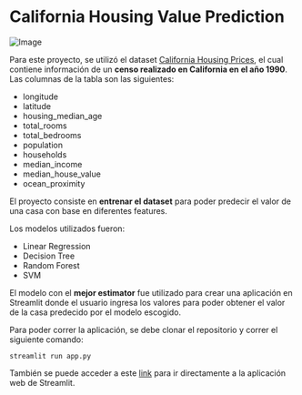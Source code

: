 # California Housing Value Prediction

![Image](https://i0.wp.com/studentwork.prattsi.org/infovis/wp-content/uploads/sites/3/2021/05/housing.jpg?resize=840%2C382&ssl=1)

Para este proyecto, se utilizó el dataset [California Housing Prices](https://github.com/ageron/handson-ml/tree/master/datasets/housing), el cual contiene información de un **censo realizado en California en el año 1990**. Las columnas de la tabla son las siguientes:

* longitude
* latitude
* housing_median_age
* total_rooms
* total_bedrooms
* population
* households
* median_income
* median_house_value
* ocean_proximity

El proyecto consiste en **entrenar el dataset** para poder predecir el valor de una casa con base en diferentes features.

Los modelos utilizados fueron:
* Linear Regression
* Decision Tree
* Random Forest
* SVM

El modelo con el **mejor estimator** fue utilizado para crear una aplicación en Streamlit donde el usuario ingresa los valores para poder obtener el valor de la casa predecido por el modelo escogido. 

Para poder correr la aplicación, se debe clonar el repositorio y correr el siguiente comando:

```
streamlit run app.py
```

También se puede acceder a este [link](https://mus1cian-california-housing-prediction-app-kgoff3.streamlit.app/) para ir directamente a la aplicación web de Streamlit.